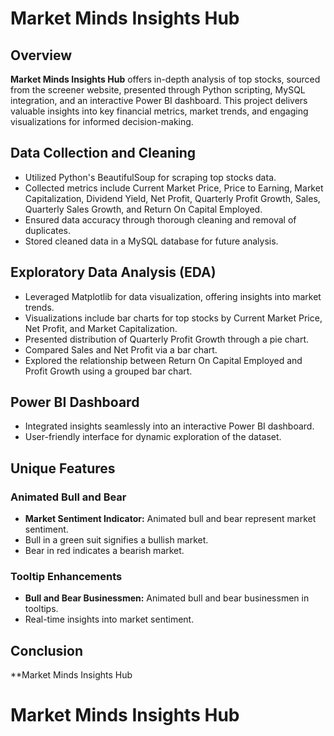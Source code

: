 # Market Minds Insights Hub

## Overview

**Market Minds Insights Hub** offers in-depth analysis of top stocks, sourced from the screener website, presented through Python scripting, MySQL integration, and an interactive Power BI dashboard. This project delivers valuable insights into key financial metrics, market trends, and engaging visualizations for informed decision-making.

## Data Collection and Cleaning

- Utilized Python's BeautifulSoup for scraping top stocks data.
- Collected metrics include Current Market Price, Price to Earning, Market Capitalization, Dividend Yield, Net Profit, Quarterly Profit Growth, Sales, Quarterly Sales Growth, and Return On Capital Employed.
- Ensured data accuracy through thorough cleaning and removal of duplicates.
- Stored cleaned data in a MySQL database for future analysis.

## Exploratory Data Analysis (EDA)

- Leveraged Matplotlib for data visualization, offering insights into market trends.
- Visualizations include bar charts for top stocks by Current Market Price, Net Profit, and Market Capitalization.
- Presented distribution of Quarterly Profit Growth through a pie chart.
- Compared Sales and Net Profit via a bar chart.
- Explored the relationship between Return On Capital Employed and Profit Growth using a grouped bar chart.

## Power BI Dashboard

- Integrated insights seamlessly into an interactive Power BI dashboard.
- User-friendly interface for dynamic exploration of the dataset.

## Unique Features

### Animated Bull and Bear

- **Market Sentiment Indicator:** Animated bull and bear represent market sentiment.
- Bull in a green suit signifies a bullish market.
- Bear in red indicates a bearish market.

### Tooltip Enhancements

- **Bull and Bear Businessmen:** Animated bull and bear businessmen in tooltips.
- Real-time insights into market sentiment.

## Conclusion

**Market Minds Insights Hub
# Market Minds Insights Hub

